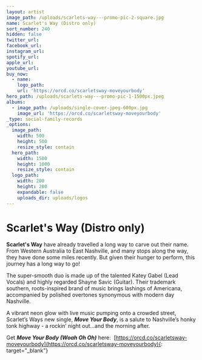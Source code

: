 ```yaml
---
layout: artist
image_path: /uploads/scarlets-way---promo-pic-2-square.jpg
name: Scarlet's Way (Distro only)
sort_number: 240
hidden: false
twitter_url:
facebook_url:
instagram_url:
spotify_url:
apple_url:
youtube_url:
buy_now:
  - name:
    logo_path:
    url: 'https://orcd.co/scarletsway-moveyourbody'
hero_path: /uploads/scarlets-way---promo-pic-1-1500px.jpeg
albums:
  - image_path: /uploads/single-cover-jpeg-600px.jpg
    image_url: 'https://orcd.co/scarletsway-moveyourbody'
_type: social-family-records
_options:
  image_path:
    width: 500
    height: 500
    resize_style: contain
  hero_path:
    width: 1500
    height: 1000
    resize_style: contain
  logo_path:
    width: 200
    height: 200
    expandable: false
    uploads_dir: uploads/logos
---
```


# **Scarlet's Way (Distro only)**

**Scarlet's Way** have already travelled a long way to carve out their name. From Western Australia to East Nashville, and many stops along the way, they have done some miles recently. But given their hunger to perform, this journey has a long way to go\!

The super-smooth duo is made up of the talented Katey Gabel (Lead Vocals) and highly regarded Shayne Savic (Guitar). Their trademark southern, roots-inspired brand of music brings lashings of Americana, accompanied by polished overtones synonymous with modern day Nashville.

A vibrant neon glow with live music pumping onto a crowded street, Scarlet’s Ways new single, ***Move Your Body***, is a salute to Nashville’s honky tonk highway - a rockin’ night out…and the morning after.

Get ***Move Your Body (Woah Oh Oh)*** here: &nbsp;[https://orcd.co/scarletsway-moveyourbody](https://orcd.co/scarletsway-moveyourbody){: target="_blank"}
